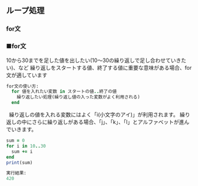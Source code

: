 ## ループ処理
### for文

### ■for文

10から30までを足した値を出したい(10～30の繰り返しで足し合わせていきたい)、など
繰り返しをスタートする値、終了する値に重要な意味がある場合、for文が適しています

``` Ruby
for文の使い方:
  for 値を入れたい変数 in スタートの値..終了の値
    繰り返したい処理(繰り返し値の入った変数がよく利用される)
  end
```
&nbsp;
繰り返しの値を入れる変数にはよく「i(小文字のアイ)」が利用されます。
繰り返しの中にさらに繰り返しがある場合、「j」、「k」、「l」とアルファベットが進んでいきます。

``` Ruby
sum = 0
for i in 10..30
  sum += i
end
print(sum)
```

``` Ruby
実行結果:
420
```
